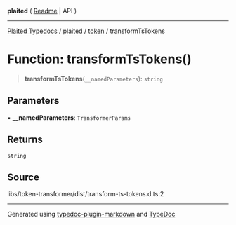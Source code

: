 **plaited** ( [Readme](../../README.md) \| API )

***

[Plaited Typedocs](../../../modules.md) / [plaited](../../modules.md) / [token](../README.md) / transformTsTokens

# Function: transformTsTokens()

> **transformTsTokens**(`__namedParameters`): `string`

## Parameters

▪ **\_\_namedParameters**: `TransformerParams`

## Returns

`string`

## Source

libs/token-transformer/dist/transform-ts-tokens.d.ts:2

***

Generated using [typedoc-plugin-markdown](https://www.npmjs.com/package/typedoc-plugin-markdown) and [TypeDoc](https://typedoc.org/)
